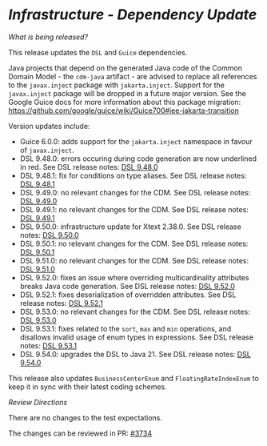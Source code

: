 # _Infrastructure - Dependency Update_

_What is being released?_

This release updates the `DSL` and `Guice` dependencies.

Java projects that depend on the generated Java code of the Common Domain Model - the `cdm-java` artifact - are advised to replace all references to the `javax.inject` package with `jakarta.inject`. Support for the `javax.inject` package will be dropped in a future major version. See the Google Guice docs for more information about this package migration: https://github.com/google/guice/wiki/Guice700#jee-jakarta-transition

Version updates include:
- Guice 6.0.0: adds support for the `jakarta.inject` namespace in favour of `javax.inject`.
- DSL 9.48.0: errors occuring during code generation are now underlined in red. See DSL release notes: [DSL 9.48.0](https://github.com/finos/rune-dsl/releases/tag/9.48.0)
- DSL 9.48.1: fix for conditions on type aliases. See DSL release notes: [DSL 9.48.1](https://github.com/finos/rune-dsl/releases/tag/9.48.1)
- DSL 9.49.0: no relevant changes for the CDM. See DSL release notes: [DSL 9.49.0](https://github.com/finos/rune-dsl/releases/tag/9.49.0)
- DSL 9.49.1: no relevant changes for the CDM. See DSL release notes: [DSL 9.49.1](https://github.com/finos/rune-dsl/releases/tag/9.49.1)
- DSL 9.50.0: infrastructure update for Xtext 2.38.0. See DSL release notes: [DSL 9.50.0](https://github.com/finos/rune-dsl/releases/tag/9.50.0)
- DSL 9.50.1: no relevant changes for the CDM. See DSL release notes: [DSL 9.50.1](https://github.com/finos/rune-dsl/releases/tag/9.50.1)
- DSL 9.51.0: no relevant changes for the CDM. See DSL release notes: [DSL 9.51.0](https://github.com/finos/rune-dsl/releases/tag/9.51.0)
- DSL 9.52.0: fixes an issue where overriding multicardinality attributes breaks Java code generation. See DSL release notes: [DSL 9.52.0](https://github.com/finos/rune-dsl/releases/tag/9.52.0)
- DSL 9.52.1: fixes deserialization of overridden attributes. See DSL release notes: [DSL 9.52.1](https://github.com/finos/rune-dsl/releases/tag/9.52.1)
- DSL 9.53.0: no relevant changes for the CDM. See DSL release notes: [DSL 9.53.0](https://github.com/finos/rune-dsl/releases/tag/9.53.0)
- DSL 9.53.1: fixes related to the `sort`, `max` and `min` operations, and disallows invalid usage of enum types in expressions. See DSL release notes: [DSL 9.53.1](https://github.com/finos/rune-dsl/releases/tag/9.53.1)
- DSL 9.54.0: upgrades the DSL to Java 21. See DSL release notes: [DSL 9.54.0](https://github.com/finos/rune-dsl/releases/tag/9.54.0)

This release also updates `BusinessCenterEnum` and `FloatingRateIndexEnum` to keep it in sync with their latest coding schemes.

_Review Directions_

There are no changes to the test expectations.

The changes can be reviewed in PR: [#3734](https://github.com/finos/common-domain-model/pull/3734) 
